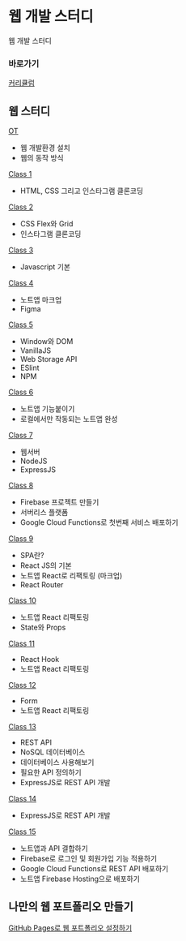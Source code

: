# 웹 개발 스터디

웹 개발 스터디 

### 바로가기

[커리큘럼](https://www.notion.so/peacemain/2-ff6ee4a8f60045518579036ddd725bd3)

## 웹 스터디

[OT](https://github.com/peacemain-club/web-lecture/tree/master/00_OT)

* 웹 개발환경 설치
* 웹의 동작 방식

[Class 1](https://github.com/peacemain-club/web-lecture/tree/master/01_HTML_CSS)

* HTML, CSS 그리고 인스타그램 클론코딩

[Class 2](https://github.com/peacemain-club/web-lecture/tree/master/02_FLEX_GRID)

* CSS Flex와 Grid
* 인스타그램 클론코딩

[Class 3](https://github.com/peacemain-club/web-lecture/tree/master/03_JS)

* Javascript 기본

[Class 4](https://github.com/peacemain-club/web-lecture/tree/master/04_Markup)

* 노트앱 마크업
* Figma

[Class 5]()

* Window와 DOM
* VanillaJS
* Web Storage API
* ESlint
* NPM

[Class 6]()

* 노트앱 기능붙이기
* 로컬에서만 작동되는 노트앱 완성

[Class 7]()

* 웹서버
* NodeJS
* ExpressJS

[Class 8]()

* Firebase 프로젝트 만들기
* 서버리스 플랫폼
* Google Cloud Functions로 첫번째 서비스 배포하기

[Class 9]()

* SPA란?
* React JS의 기본
* 노트앱 React로 리팩토링 (마크업)
* React Router

[Class 10]()

* 노트앱 React 리팩토링
* State와 Props

[Class 11]()

* React Hook
* 노트앱 React 리팩토링

[Class 12]()

* Form
* 노트앱 React 리팩토링

[Class 13]()

* REST API
* NoSQL 데이터베이스
* 데이터베이스 사용해보기
* 필요한 API 정의하기
* ExpressJS로 REST API 개발

[Class 14]()

* ExpressJS로 REST API 개발

[Class 15]()

* 노트앱과 API 결합하기
* Firebase로 로그인 및 회원가입 기능 적용하기
* Google Cloud Functions로 REST API 배포하기
* 노트앱 Firebase Hosting으로 배포하기



## 나만의 웹 포트폴리오 만들기

[GitHub Pages로 웹 포트폴리오 설정하기](https://github.com/peacemain-club/web-lecture/blob/master/Portfolio/README.md)
